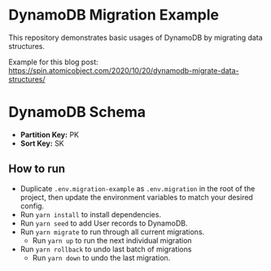 # DynamoDB Migration Example

This repository demonstrates basic usages of DynamoDB by migrating data structures.

Example for this blog post: https://spin.atomicobject.com/2020/10/20/dynamodb-migrate-data-structures/

# DynamoDB Schema

  + **Partition Key:** PK
  + **Sort Key:** SK

## How to run

* Duplicate `.env.migration-example` as `.env.migration` in the root of the project, then update the environment variables to match your desired config.
* Run `yarn install` to install dependencies.
* Run `yarn seed` to add User records to DynamoDB.
* Run `yarn migrate` to run through all current migrations.
  * Run `yarn up` to run the next individual migration
* Run `yarn rollback` to undo last batch of migrations
  * Run `yarn down` to undo the last migration.
